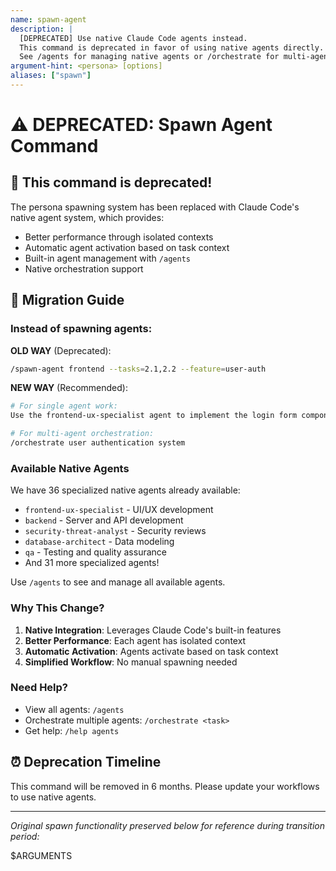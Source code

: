 ```yaml
---
name: spawn-agent
description: |
  [DEPRECATED] Use native Claude Code agents instead.
  This command is deprecated in favor of using native agents directly.
  See /agents for managing native agents or /orchestrate for multi-agent tasks.
argument-hint: <persona> [options]
aliases: ["spawn"]
---
```


# ⚠️ DEPRECATED: Spawn Agent Command

## 🚨 This command is deprecated!

The persona spawning system has been replaced with Claude Code's native agent system, which provides:
- Better performance through isolated contexts
- Automatic agent activation based on task context
- Built-in agent management with `/agents`
- Native orchestration support

## 🔄 Migration Guide

### Instead of spawning agents:

**OLD WAY** (Deprecated):
```bash
/spawn-agent frontend --tasks=2.1,2.2 --feature=user-auth
```

**NEW WAY** (Recommended):
```bash
# For single agent work:
Use the frontend-ux-specialist agent to implement the login form component

# For multi-agent orchestration:
/orchestrate user authentication system
```

### Available Native Agents

We have 36 specialized native agents already available:
- `frontend-ux-specialist` - UI/UX development
- `backend` - Server and API development
- `security-threat-analyst` - Security reviews
- `database-architect` - Data modeling
- `qa` - Testing and quality assurance
- And 31 more specialized agents!

Use `/agents` to see and manage all available agents.

### Why This Change?

1. **Native Integration**: Leverages Claude Code's built-in features
2. **Better Performance**: Each agent has isolated context
3. **Automatic Activation**: Agents activate based on task context
4. **Simplified Workflow**: No manual spawning needed

### Need Help?

- View all agents: `/agents`
- Orchestrate multiple agents: `/orchestrate <task>`
- Get help: `/help agents`

## ⏰ Deprecation Timeline

This command will be removed in 6 months. Please update your workflows to use native agents.

---

*Original spawn functionality preserved below for reference during transition period:*

$ARGUMENTS